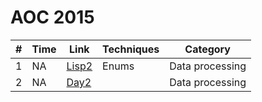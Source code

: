 # AOC 2015

| #  | Time     | Link                  | Techniques              | Category                     |
|----|----------|-----------------------|-------------------------|------------------------------|
| 1  | NA | [Lisp2](./src/main/java/info/jab/aoc/day1/Lisp2.java) | Enums | Data processing |
| 2  | NA | [Day2](./src/main/java/info/jab/aoc/day2/Day2.java) |  | Data processing |
